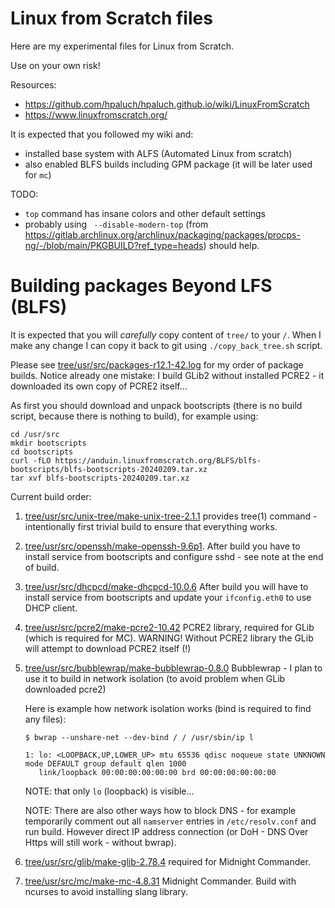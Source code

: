 # Linux from Scratch files

Here are my experimental files for Linux from Scratch.

Use on your own risk!

Resources:
- https://github.com/hpaluch/hpaluch.github.io/wiki/LinuxFromScratch
- https://www.linuxfromscratch.org/

It is expected that you followed my wiki and:
- installed base system with ALFS (Automated Linux from scratch)
- also enabled BLFS builds including GPM package (it will be later used for `mc`)

TODO:
- `top` command has insane colors and other default settings
- probably using ` --disable-modern-top` (from https://gitlab.archlinux.org/archlinux/packaging/packages/procps-ng/-/blob/main/PKGBUILD?ref_type=heads)
  should help.


# Building packages Beyond LFS (BLFS)

It is expected that you will *carefully* copy content of `tree/` to your `/`.
When I make any change I can copy it back to git using `./copy_back_tree.sh` script.

Please see [tree/usr/src/packages-r12.1-42.log](tree/usr/src/packages-r12.1-42.log) for
my order of package builds. Notice already one mistake: I build GLib2 without installed
PCRE2 - it downloaded its own copy of PCRE2 itself...

As first you should download and unpack bootscripts (there is no build script, because
there is nothing to build), for example using:

```shell
cd /usr/src
mkdir bootscripts
cd bootscripts
curl -fLO https://anduin.linuxfromscratch.org/BLFS/blfs-bootscripts/blfs-bootscripts-20240209.tar.xz
tar xvf blfs-bootscripts-20240209.tar.xz
```

Current build order:

1. [tree/usr/src/unix-tree/make-unix-tree-2.1.1](tree/usr/src/unix-tree/make-unix-tree-2.1.1)
   provides tree(1) command - intentionally first trivial build to ensure that everything works.
1. [tree/usr/src/openssh/make-openssh-9.6p1](tree/usr/src/openssh/make-openssh-9.6p1).
   After build you have to install service from bootscripts and configure sshd - see
   note at the end of build.
1. [tree/usr/src/dhcpcd/make-dhcpcd-10.0.6](tree/usr/src/dhcpcd/make-dhcpcd-10.0.6)
   After build you will have to install service from bootscripts and update your `ifconfig.eth0`
   to use DHCP client.
1. [tree/usr/src/pcre2/make-pcre2-10.42](tree/usr/src/pcre2/make-pcre2-10.42)
   PCRE2 library, required for GLib (which is required for MC). WARNING!
   Without PCRE2 library the GLib will attempt to download PCRE2 itself (!)

1. [tree/usr/src/bubblewrap/make-bubblewrap-0.8.0](tree/usr/src/bubblewrap/make-bubblewrap-0.8.0)
   Bubblewrap - I plan to use it to build in network isolation (to avoid problem when GLib downloaded
   pcre2)

   Here is example how network isolation works (bind is required to find any files):
   ```shell
   $ bwrap --unshare-net --dev-bind / / /usr/sbin/ip l

   1: lo: <LOOPBACK,UP,LOWER_UP> mtu 65536 qdisc noqueue state UNKNOWN mode DEFAULT group default qlen 1000
      link/loopback 00:00:00:00:00:00 brd 00:00:00:00:00:00
   ```

   NOTE: that only `lo` (loopback) is visible...

   NOTE: There are also other ways how to block DNS - for example temporarily comment out all `namserver` entries 
   in `/etc/resolv.conf` and run build. However direct IP address connection (or DoH - DNS Over Https
   will still work - without bwrap).

1. [tree/usr/src/glib/make-glib-2.78.4](tree/usr/src/glib/make-glib-2.78.4) required
   for Midnight Commander.
1. [tree/usr/src/mc/make-mc-4.8.31](tree/usr/src/mc/make-mc-4.8.31) Midnight
   Commander. Build with ncurses to avoid installing slang library.

